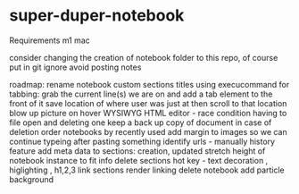 # super-duper-notebook
Requirements 
m1 mac

consider changing the creation of notebook folder to this repo, of course put in git ignore avoid posting notes 

roadmap:
rename notebook
custom sections titles using execucommand 
for tabbing: grab the current line(s) we are on and add a tab element to the front of it 
save location of where user was just at then scroll to that location
blow up picture on hover 
WYSIWYG HTML editor -
race condition having to file open and deleting one
keep a back up copy of document in case of deletion 
order notebooks by recently used 
add margin to images so we can continue typeing after pasting something 
identify urls - manually 
history feature 
add meta data to sections: creation, updated 
stretch height of notebook instance to fit info 
delete sections 
hot key - text decoration , higlighting , h1,2,3
link sections
render linking 
delete notebook
add particle background
